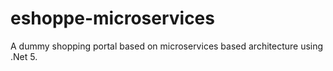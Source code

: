# eshoppe-microservices
A dummy shopping portal based on microservices based architecture using .Net 5.
